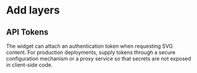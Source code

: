 # Add layers

## API Tokens

The widget can attach an authentication token when requesting SVG content. For production deployments, supply tokens through a secure configuration mechanism or a proxy service so that secrets are not exposed in client-side code.

